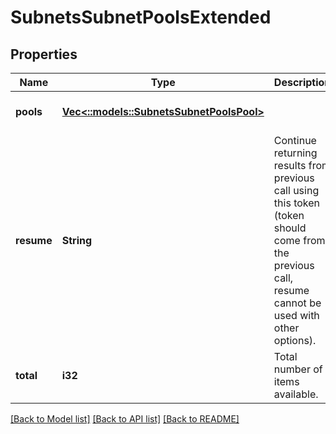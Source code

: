 # SubnetsSubnetPoolsExtended

## Properties
Name | Type | Description | Notes
------------ | ------------- | ------------- | -------------
**pools** | [**Vec<::models::SubnetsSubnetPoolsPool>**](SubnetsSubnetPoolsPool.md) |  | [optional] [default to null]
**resume** | **String** | Continue returning results from previous call using this token (token should come from the previous call, resume cannot be used with other options). | [optional] [default to null]
**total** | **i32** | Total number of items available. | [optional] [default to null]

[[Back to Model list]](../README.md#documentation-for-models) [[Back to API list]](../README.md#documentation-for-api-endpoints) [[Back to README]](../README.md)


